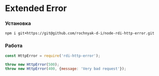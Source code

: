 # Extended Error

### Установка
```bash
npm i git+https://git@github.com/rochnyak-d-i/node-rdi-http-error.git
```
### Работа
```js
const HttpError = require('rdi-http-error');

throw new HttpError(500);
throw new HttpError(400, {message: 'Very bad request'});
```
